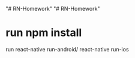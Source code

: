 "# RN-Homework" 
"# RN-Homework" 

# run npm install
  run react-native run-android/ react-native run-ios
